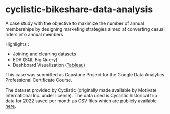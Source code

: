 # cyclistic-bikeshare-data-analysis

A case study with the objective to maximize the number of annual memberships by designing marketing strategies aimed at converting casual riders into annual members

Highlights :
- Joining and cleaning datasets
- EDA (SQL Big Query)
- Dashboard Visualization ([Tableau](https://public.tableau.com/app/profile/afviya.nabila/viz/cyclisticbikeshareanalysis/Dashboard1))

This case was submitted as Capstone Project for the Google Data Analytics Professional Certificate Course.

The dataset provided by Cyclistic (originally made available by Motivate International Inc. under license). The data used is Cyclistic historical trip data for 2022 saved per month as CSV files which are publicly available [here](https://divvy-tripdata.s3.amazonaws.com/index.html).



